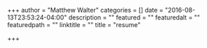 +++
author = "Matthew Walter"
categories = []
date = "2016-08-13T23:53:24-04:00"
description = ""
featured = ""
featuredalt = ""
featuredpath = ""
linktitle = ""
title = "resume"

+++

